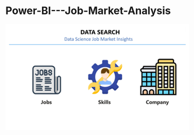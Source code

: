 # Power-BI---Job-Market-Analysis

![image alt](https://github.com/SemwalRishabh/Power-BI---Job-Market-Analysis/blob/b32dafec0c4bc9307618af304d327b2d3b95edb3/PowerBI_1.jpg)
